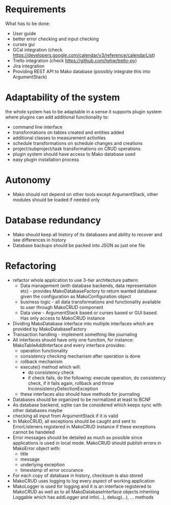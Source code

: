 
# Requirements 

What has to be done:

* User guide 
* better error checking and input checking
* curses gui 
* GCal integration (check https://developers.google.com/calendar/v3/reference/calendarList)
* Trello integration (check https://github.com/tghw/trello-py)
* Jira integration
* Providing REST API to Mako database (possibly integrate this into ArgumentStack)



# Adaptability of the system 

the whole system has to be adaptable in a sense it supports plugin system where plugins can add additional functionality to:

* command line interface 
* transformations on tables created and entities added
* additional classes to measurement activities 
* schedule transformations on schedule changes and creations
* project/subproject/task transformations on CRUD operations 
* plugin system should have access to Mako database used 
* easy plugin installation process 


# Autonomy

* Mako should not depend on other tools except ArgumentStack, other modules should be loaded if needed only 


# Database redundancy 

* Mako should keep all history of its databases and ability to recover and see differences in history
* Database backups should be packed into JSON as just one file 


# Refactoring 

* refactor whole application to use 3-tier architecture pattern:
	* Data management (with database backends, data representation etc) - provides MakoDatabaseFactory to return wanted database given the configuration as MakoConfiguration object
	* business logic - all data transformations and functionality available to user through MakoCRUD component 
	* Data view - ArgumentStack based or curses based or GUI based. Has only access to MakoCRUD instance 
* Dividing MakoDatabase interface into multiple interfaces which are provided by MakoDatabaseFactory 
* Transaction handling - implement something like journaling 
* All interfaces should have only one function, for instance: MakoTableAddInterface and every interface provides:
	* operation functionality 
	* consistency checking mechanism after operation is done 
	* rollback mechanism 
	* execute() method which will:
		* do consistency check 
		* if check fails, do the following: execute operation, do consistency check, if it fails again, rollback and throw InconsistencyDetectionException
	* these interfaces also should have methods for journaling 
* Databases should be organized to be normalized at least to BCNF 
* As database backend, sqlite can be considered  which keeps sync with other databases maybe 
* checking all input from ArgumentStack if it is valid 
* In MakoCRUD, all exceptions should be caught and sent to ErrorListeners registered in MakoCRUD instance if these exceptions cannot be handeled 
* Error messages should be detailed as much as possible since applications is used in local mode. MakoCRUD should publish errors in MakoError object with: 
	* title
	* message
	* underlying exception
	* timestamp of error occurance 
* For each copy of database in history, checksum is also stored 
* MakoCRUD uses logging to log every aspect of working application 
* MakoLogger is used for logging and it is an interface registered to MakoCRUD as well as to all MakoDatabaseInterface objects inheriting Loggable which has addLogger and info(...), debug(...), ... methods


